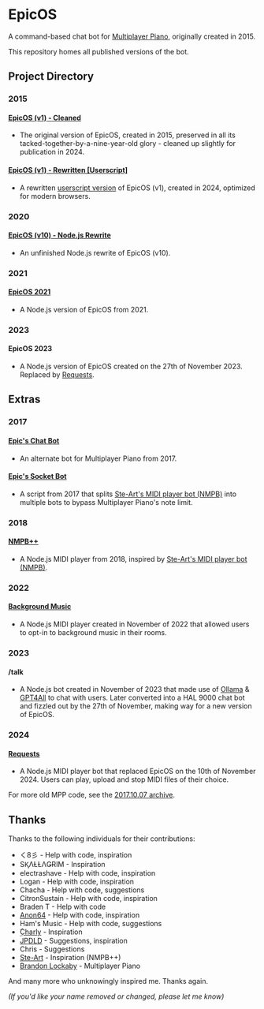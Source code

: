 # EpicOS
A command-based chat bot for [Multiplayer Piano](https://multiplayerpiano.net), originally created in 2015.

This repository homes all published versions of the bot.

## Project Directory

### 2015

#### [EpicOS (v1) - Cleaned](https://github.com/slowstone72/EpicOS/blob/main/2015/v1/cleaned-2024.js)

- The original version of EpicOS, created in 2015, preserved in all its tacked-together-by-a-nine-year-old glory - cleaned up slightly for publication in 2024.

#### [EpicOS (v1) - Rewritten [Userscript]](https://github.com/slowstone72/EpicOS/blob/main/2015/v1/rewritten-2024.js)

- A rewritten [userscript version](https://greasyfork.org/scripts/521353) of EpicOS (v1), created in 2024, optimized for modern browsers.

### 2020

#### [EpicOS (v10) - Node.js Rewrite](https://github.com/slowstone72/EpicOS/blob/main/2020-07-22-v10-node-js-rewrite)

- An unfinished Node.js rewrite of EpicOS (v10).

### 2021

#### [EpicOS 2021](https://github.com/slowstone72/EpicOS/tree/main/2021-12-09-node-js)

- A Node.js version of EpicOS from 2021.

### 2023

#### EpicOS 2023

- A Node.js version of EpicOS created on the 27th of November 2023. Replaced by [Requests](https://github.com/slowstone72/EpicOS?tab=readme-ov-file#requests).

## Extras

### 2017

#### [Epic's Chat Bot](https://github.com/slowstone72/EpicOS/tree/main/extras/2017-epics-chat-bot)

- An alternate bot for Multiplayer Piano from 2017.

#### [Epic's Socket Bot](https://github.com/slowstone72/EpicOS/tree/main/extras/2017-epics-socket-bot)

- A script from 2017 that splits [Ste-Art's MIDI player bot (NMPB)](https://nmpb-blog.blogspot.com/) into multiple bots to bypass Multiplayer Piano's note limit.

### 2018

#### [NMPB++](https://github.com/slowstone72/EpicOS/tree/main/extras/2018-nmpb-plus-plus)

- A Node.js MIDI player from 2018, inspired by [Ste-Art's MIDI player bot (NMPB)](https://nmpb-blog.blogspot.com/).

### 2022

#### [Background Music](https://github.com/slowstone72/background-music)

- A Node.js MIDI player created in November of 2022 that allowed users to opt-in to background music in their rooms.

### 2023

#### /talk

- A Node.js bot created in November of 2023 that made use of [Ollama](https://ollama.ai) & [GPT4All](https://gpt4all.io) to chat with users. Later converted into a HAL 9000 chat bot and fizzled out by the 27th of November, making way for a new version of EpicOS.

### 2024

#### [Requests](https://multiplayerpiano.net/?c=The%20Request%20Line%20%E2%98%8E%EF%B8%8F)

- A Node.js MIDI player bot that replaced EpicOS on the 10th of November 2024. Users can play, upload and stop MIDI files of their choice.

For more old MPP code, see the [2017.10.07 archive](https://github.com/slowstone72/2017-10-07-mpp-archive).

## Thanks

Thanks to the following individuals for their contributions:
- く8彡 - Help with code, inspiration
- SⱩΛȽȽΛǤɌIM - Inspiration
- electrashave - Help with code, inspiration
- Logan - Help with code, inspiration
- Chacha - Help with code, suggestions
- CitronSustain - Help with code, inspiration
- Braden T - Help with code
- [Anon64](https://github.com/Anon64) - Help with code, inspiration
- Ham's Music - Help with code, suggestions
- [ ۣۜCharly](https://github.com/charleprr) - Inspiration
- [JPDLD](https://github.com/JPDLD)	- Suggestions, inspiration
- Chris - Suggestions
- [Ste-Art](https://github.com/ste-art) - Inspiration (NMPB++)
- [Brandon Lockaby](https://github.com/brandon-lockaby) - Multiplayer Piano

And many more who unknowingly inspired me. Thanks again.

*(If you'd like your name removed or changed, please let me know)*